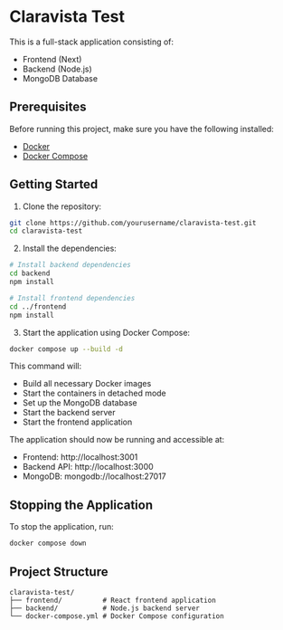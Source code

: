 # Claravista Test

This is a full-stack application consisting of:

- Frontend (Next)
- Backend (Node.js)
- MongoDB Database

## Prerequisites

Before running this project, make sure you have the following installed:

- [Docker](https://docs.docker.com/get-docker/)
- [Docker Compose](https://docs.docker.com/compose/install/)

## Getting Started

1. Clone the repository:

```bash
git clone https://github.com/yourusername/claravista-test.git
cd claravista-test
```

2. Install the dependencies:

```bash
# Install backend dependencies
cd backend
npm install

# Install frontend dependencies
cd ../frontend
npm install
```

3. Start the application using Docker Compose:

```bash
docker compose up --build -d
```

This command will:

- Build all necessary Docker images
- Start the containers in detached mode
- Set up the MongoDB database
- Start the backend server
- Start the frontend application

The application should now be running and accessible at:

- Frontend: http://localhost:3001
- Backend API: http://localhost:3000
- MongoDB: mongodb://localhost:27017

## Stopping the Application

To stop the application, run:

```bash
docker compose down
```

## Project Structure

```
claravista-test/
├── frontend/          # React frontend application
├── backend/           # Node.js backend server
└── docker-compose.yml # Docker Compose configuration
```
